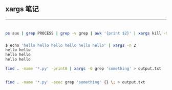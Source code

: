 ## xargs 笔记
***

### 

```bash

ps aux | grep PROCESS | grep -v grep | awk '{print $2}' | xargs kill -9

```

### 

```bash
$ echo 'hello hello hello hello hello hello' | xargs -n 2
hello hello
hello hello
hello hello

```

```bash
find . -name '*.py' -print0 | xargs -0 grep 'something' > output.txt


find . -name '*.py' -exec grep 'something' {} \; > output.txt
```